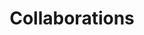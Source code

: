 ---
# An instance of the Featurette widget.
# Documentation: https://wowchemy.com/docs/page-builder/
widget: features

# This file represents a page section.
headless: true

# Order that this section appears on the page.
weight: 50

title: Collaborations
subtitle:

# Showcase personal skills or business features.
# - Add/remove as many `feature` blocks below as you like.
# - For available icons, see: https://wowchemy.com/docs/page-builder/#icons
feature:
  - description: '<a href="https://capsafood.com//"><img src="https://upload.wikimedia.org/wikipedia/commons/thumb/4/41/Central_Lechera_Asturiana_vectorial.svg/2560px-Central_Lechera_Asturiana_vectorial.svg.png" width="60"></a>'
  - description: '<a href="https://corporacionmasaveu.com/"><img src="https://anave.es/wp-content/uploads/2023/04/tudela-veguin-logo-300x247.png" width="150"></a>'
  - description: '<a href="https://www.imfahe.org/"><img src="https://connects.imfahe.org/assets/logo/500x250.png?v=1733076984" width="190"></a>'
  - description: '<a href="https://www.compromisoasturiasxxi.es/"><img src="https://informeasturias.com/wp-content/uploads/2024/11/compromiso-asturias-xxi-logo-800x600-1-500x500.png" width="200"></a>'
  - description: '<a href="https://iuta.uniovi.es/"><img src="https://iuta.uniovi.es/o/adaptive-media/image/2083473/3/0c6389bc-3cc1-c6f7-a6d2-d9894e088d74?t=1716903845317" width="300"></a>'

---